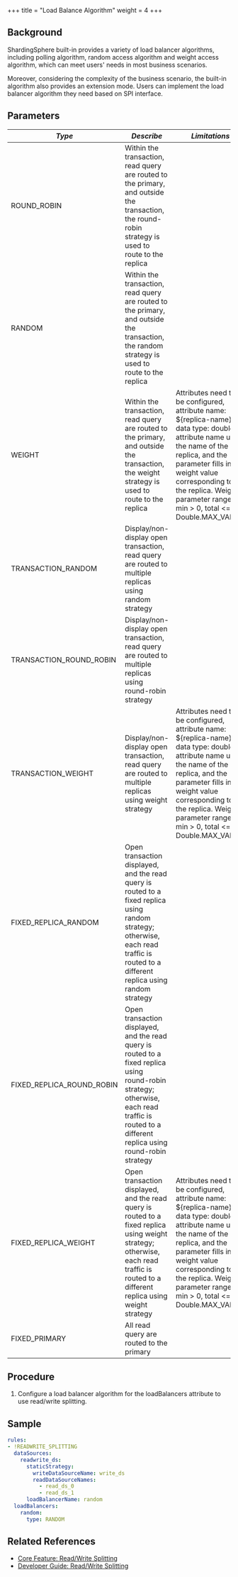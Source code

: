 +++
title = "Load Balance Algorithm"
weight = 4
+++

## Background

ShardingSphere built-in provides a variety of load balancer algorithms, including polling algorithm, random access algorithm and weight access algorithm, which can meet users' needs in most business scenarios.

Moreover, considering the complexity of the business scenario, the built-in algorithm also provides an extension mode. Users can implement the load balancer algorithm they need based on SPI interface.

## Parameters

|    *Type*   | *Describe* | *Limitations* |
| -------- | ------------- | ------------ |
| ROUND_ROBIN  | Within the transaction, read query are routed to the primary, and outside the transaction, the round-robin strategy is used to route to the replica | |
| RANDOM    |Within the transaction, read query are routed to the primary, and outside the transaction, the random strategy is used to route to the replica| |
| WEIGHT    | Within the transaction, read query are routed to the primary, and outside the transaction, the weight strategy is used to route to the replica| Attributes need to be configured, attribute name: ${replica-name}, data type: double, attribute name uses the name of the replica, and the parameter fills in the weight value corresponding to the replica. Weight parameter range min > 0, total <= Double.MAX_VALUE.|
| TRANSACTION_RANDOM  |Display/non-display open transaction, read query are routed to multiple replicas using random strategy| |
| TRANSACTION_ROUND_ROBIN  |Display/non-display open transaction, read query are routed to multiple replicas using round-robin strategy| |
| TRANSACTION_WEIGHT  |Display/non-display open transaction, read query are routed to multiple replicas using weight strategy| Attributes need to be configured, attribute name: ${replica-name}, data type: double, attribute name uses the name of the replica, and the parameter fills in the weight value corresponding to the replica. Weight parameter range min > 0, total <= Double.MAX_VALUE.|
| FIXED_REPLICA_RANDOM  |Open transaction displayed, and the read query is routed to a fixed replica using random strategy; otherwise, each read traffic is routed to a different replica using random strategy| |
| FIXED_REPLICA_ROUND_ROBIN  |Open transaction displayed, and the read query is routed to a fixed replica using round-robin strategy; otherwise, each read traffic is routed to a different replica using round-robin strategy| |
| FIXED_REPLICA_WEIGHT  |Open transaction displayed, and the read query is routed to a fixed replica using weight strategy; otherwise, each read traffic is routed to a different replica using weight strategy| Attributes need to be configured, attribute name: ${replica-name}, data type: double, attribute name uses the name of the replica, and the parameter fills in the weight value corresponding to the replica. Weight parameter range min > 0, total <= Double.MAX_VALUE. |
| FIXED_PRIMARY  |All read query are routed to the primary|

## Procedure

1. Configure a load balancer algorithm for the loadBalancers attribute to use read/write splitting.

## Sample

```yaml
rules:
- !READWRITE_SPLITTING
  dataSources:
    readwrite_ds:
      staticStrategy:
        writeDataSourceName: write_ds
        readDataSourceNames:
          - read_ds_0
          - read_ds_1
      loadBalancerName: random
  loadBalancers:
    random:
      type: RANDOM
```

## Related References

- [Core Feature: Read/Write Splitting](/en/features/readwrite-splitting/)
- [Developer Guide: Read/Write Splitting](/en/dev-manual/readwrite-splitting/)
